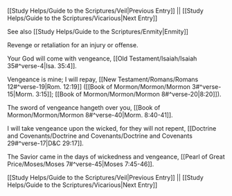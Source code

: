 [[Study Helps/Guide to the Scriptures/Veil|Previous Entry]]  ||  [[Study Helps/Guide to the Scriptures/Vicarious|Next Entry]]

 See also [[Study Helps/Guide to the Scriptures/Enmity|Enmity]]

 Revenge or retaliation for an injury or offense.

 Your God will come with vengeance, [[Old Testament/Isaiah/Isaiah 35#^verse-4|Isa. 35:4]].

 Vengeance is mine; I will repay, [[New Testament/Romans/Romans 12#^verse-19|Rom. 12:19]] ([[Book of Mormon/Mormon/Mormon 3#^verse-15|Morm. 3:15]]; [[Book of Mormon/Mormon/Mormon 8#^verse-20|8:20]]).

 The sword of vengeance hangeth over you, [[Book of Mormon/Mormon/Mormon 8#^verse-40|Morm. 8:40-41]].

 I will take vengeance upon the wicked, for they will not repent, [[Doctrine and Covenants/Doctrine and Covenants/Doctrine and Covenants 29#^verse-17|D&C 29:17]].

 The Savior came in the days of wickedness and vengeance, [[Pearl of Great Price/Moses/Moses 7#^verse-45|Moses 7:45-46]].

[[Study Helps/Guide to the Scriptures/Veil|Previous Entry]]  ||  [[Study Helps/Guide to the Scriptures/Vicarious|Next Entry]]